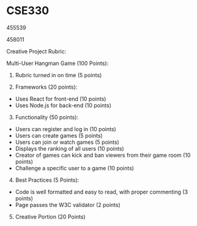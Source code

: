 # CSE330
455539

458011


Creative Project Rubric:

Multi-User Hangman Game (100 Points):

1. Rubric turned in on time (5 points)

2. Frameworks (20 points):
- Uses React for front-end (10 points)
- Uses Node.js for back-end (10 points)

3. Functionality (50 points):
- Users can register and log in (10 points)
- Users can create games (5 points)
- Users can join or watch games (5 points)
- Displays the ranking of all users (10 points)
- Creator of games can kick and ban viewers from their game room (10 points)
- Challenge a specific user to a game (10 points)

4. Best Practices (5 Points):
- Code is well formatted and easy to read, with proper commenting (3 points)
- Page passes the W3C validator (2 points)

5. Creative Portion (20 Points)

